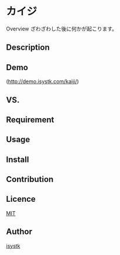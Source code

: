 カイジ
====

Overview
ざわざわした後に何かが起こります。

## Description

## Demo
(http://demo.isystk.com/kaiji/)

## VS. 

## Requirement

## Usage

## Install

## Contribution

## Licence

[MIT](https://github.com/isystk/kaiji/LICENCE)

## Author

[isystk](https://github.com/isystk)

